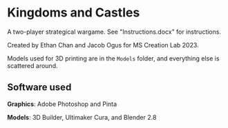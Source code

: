 # Kingdoms and Castles

A two-player strategical wargame. See "Instructions.docx" for instructions.

Created by Ethan Chan and Jacob Ogus for MS Creation Lab 2023.

Models used for 3D printing are in the `Models` folder, and everything else is scattered around.

## Software used

**Graphics**: Adobe Photoshop and Pinta

**Models**: 3D Builder, Ultimaker Cura, and Blender 2.8
